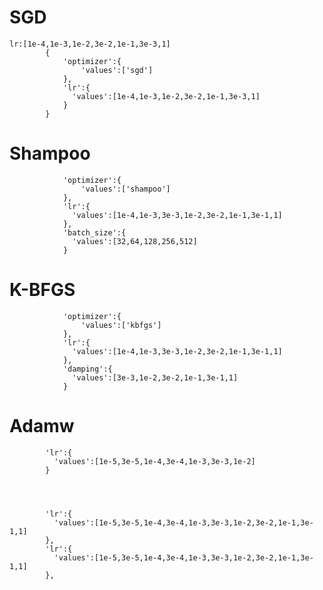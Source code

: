 # SGD
```
lr:[1e-4,1e-3,1e-2,3e-2,1e-1,3e-3,1] 
        {
            'optimizer':{
                'values':['sgd']
            },
            'lr':{
              'values':[1e-4,1e-3,1e-2,3e-2,1e-1,3e-3,1]  
            }
        }
```
# Shampoo
```
            'optimizer':{
                'values':['shampoo']
            },
            'lr':{
              'values':[1e-4,1e-3,3e-3,1e-2,3e-2,1e-1,3e-1,1]  
            },
            'batch_size':{
              'values':[32,64,128,256,512]
            }
```


# K-BFGS
```
            'optimizer':{
                'values':['kbfgs']
            },
            'lr':{
              'values':[1e-4,1e-3,3e-3,1e-2,3e-2,1e-1,3e-1,1]  
            },
            'damping':{
              'values':[3e-3,1e-2,3e-2,1e-1,3e-1,1]
            }
```

# Adamw
            'lr':{
              'values':[1e-5,3e-5,1e-4,3e-4,1e-3,3e-3,1e-2]  
            }




            'lr':{
              'values':[1e-5,3e-5,1e-4,3e-4,1e-3,3e-3,1e-2,3e-2,1e-1,3e-1,1]  
            },            
            'lr':{
              'values':[1e-5,3e-5,1e-4,3e-4,1e-3,3e-3,1e-2,3e-2,1e-1,3e-1,1]  
            },

